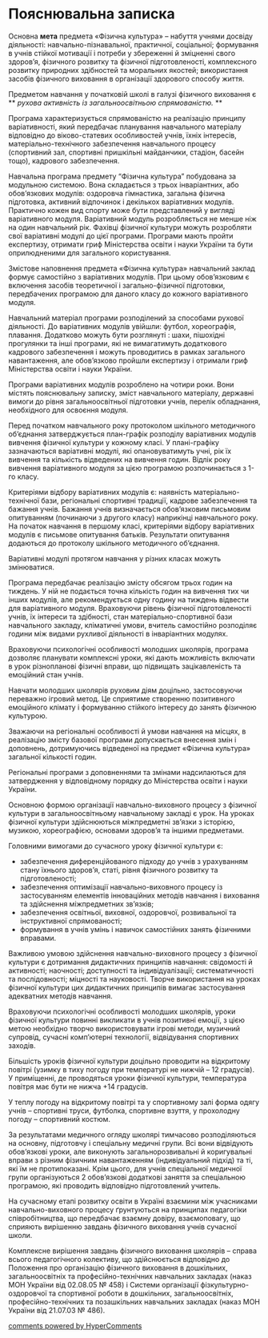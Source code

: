<div id="hypercomments_widget" class="js-hypercomments-widget invisible"></div>

Пояснювальна записка
=============================================

Основна **мета** предмета «Фізична культура» – набуття учнями досвіду діяльності: навчально-пізнавальної, практичної, соціальної; формування в учнів стійкої мотивації і потреби у збереженні й зміцненні свого здоров’я, фізичного розвитку та  фізичної підготовленості, комплексного розвитку природних здібностей та моральних якостей; використання засобів фізичного виховання в організації здорового способу життя.

Предметом навчання у початковій  школі в галузі  фізичного виховання є ** _рухова активність із загальноосвітньою спрямованістю._ **

Програма характеризується спрямованістю на реалізацію принципу варіативності, який передбачає планування навчального матеріалу відповідно до віково-статевих особливостей учнів, їхніх інтересів, матеріально-технічного забезпечення навчального процесу (спортивний зал, спортивні пришкільні майданчики, стадіон, басейн тощо), кадрового забезпечення.

Навчальна програма предмету “Фізична культура” побудована за модульною системою. Вона складається з трьох інваріантних, або обов’язкових модулів: оздоровча гімнастика, загальна фізична підготовка, активний відпочинок  і декількох варіативних модулів. Практично кожен вид спорту може бути представлений у вигляді варіативного модуля. Варіативний модуль розробляється не менше ніж на один навчальний рік. Фахівці фізичної культури можуть розробляти свої варіативні модулі до цієї програми. Програми мають пройти експертизу, отримати гриф Міністерства освіти і науки України та бути оприлюдненими для загального користування.

Змістове наповнення предмета «Фізична культура» навчальний заклад формує самостійно з варіативних модулів. При цьому обов’язковим є включення засобів теоретичної і загально-фізичної підготовки, передбачених програмою для даного класу до кожного варіативного модуля.

Навчальний матеріал програми розподілений за способами рухової діяльності. До варіативних модулів увійшли: футбол, хореографія, плавання. Додатково можуть бути розглянуті : шахи, пішохідні прогулянки та інші програми, які не вимагатимуть додаткового кадрового забезпечення і можуть проводитись в рамках загального навантаження, але обов’язково пройшли експертизу і отримали гриф Міністерства освіти і науки України.

Програми варіативних модулів розроблено на чотири роки. Вони містять пояснювальну записку, зміст навчального матеріалу, державні вимоги до рівня загальноосвітньої підготовки учнів, перелік обладнання, необхідного для освоєння модуля.

Перед початком навчального року протоколом шкільного методичного об’єднання затверджується план-графік розподілу варіативних модулів вивчення фізичної культури у кожному класі. У плані-графіку зазначаються варіативні модулі, які опановуватимуть учні, рік їх вивчення та кількість відведених на вивчення годин. Відлік року вивчення варіативного модуля за цією програмою розпочинається з 1-го класу.

Критеріями відбору варіативних модулів є: наявність матеріально-технічної бази, регіональні спортивні традиції, кадрове забезпечення та бажання учнів. Бажання учнів визначається обов’язковим письмовим опитуванням (починаючи з другого класу) наприкінці навчального року. На початок навчання в першому класі, критеріями відбору варіативних модулів є письмове опитування батьків. Результати опитування додаються до протоколу шкільного методичного об’єднання. 

Варіативні модулі протягом навчання у різних класах можуть змінюватися.

Програма передбачає реалізацію змісту обсягом трьох годин на тиждень. У ній не подається точна кількість годин на вивчення тих чи інших модулів, але рекомендується одну годину на тиждень відвести для варіативного модуля. Враховуючи рівень фізичної підготовленості учнів, їх інтереси та здібності, стан матеріально-спортивної бази навчального закладу, кліматичні умови, вчитель самостійно розподіляє години між видами рухливої діяльності в інваріантних модулях.

Враховуючи психологічні  особливості молодших школярів, програма дозволяє планувати комплексні уроки, які дають можливість включати в урок різнопланові  фізичні вправи, що підвищать зацікавленість та емоційний стан учнів.

Навчати молодших школярів руховим діям доцільно,  застосовуючи переважно ігровий метод. Це  сприятиме створенню позитивного емоційного клімату і формуванню стійкого інтересу до занять фізичною культурою.

Зважаючи на регіональні особливості й умови навчання на місцях, в  реалізацію змісту базової програми допускається внесення змін і  доповнень, дотримуючись відведеної на предмет «Фізична культура» загальної кількості годин. 

Регіональні програми з доповненнями та змінами надсилаються для затвердження у відповідному порядку до Міністерства освіти і науки України.

Основною формою організації навчально-виховного процесу з фізичної культури в загальноосвітньому навчальному закладі є урок. На уроках фізичної культури здійснюються міжпредметні зв’язки з  історією, музикою, хореографією, основами здоров’я та іншими предметами.



Головними вимогами  до сучасного уроку фізичної культури є:
*	забезпечення диференційованого підходу до учнів  з урахуванням стану їхнього здоров’я, статі, рівня фізичного розвитку та підготовленості;
*	забезпечення оптимізації навчально-виховного процесу із застосуванням елементів інноваційних методів навчання і виховання та здійснення міжпредметних зв’язків;
*	забезпечення освітньої, виховної, оздоровчої, розвивальної та інструктивної спрямованості;
*	формування в учнів умінь і навичок самостійних занять фізичними вправами.

Важливою умовою здійснення навчально-виховного процесу з фізичної культури є дотримання дидактичних принципів навчання: свідомості й активності; наочності; доступності та індивідуалізації; систематичності та послідовності; міцності та науковості. Творче використання на уроках фізичної культури цих дидактичних принципів вимагає застосування адекватних методів навчання.

Враховуючи психологічні особливості молодших школярів, уроки фізичної культури повинні викликати в учнів позитивні емоції, з цією метою необхідно творчо використовувати ігрові методи, музичний супровід, сучасні комп’ютерні технології, відвідування спортивних заходів.

Більшість уроків фізичної культури доцільно проводити на відкритому повітрі  (узимку в тиху погоду при температурі не нижчій – 12 градусів). У приміщенні, де проводяться уроки фізичної культури, температура повітря має бути не нижча +14 градусів.

У теплу погоду на відкритому повітрі та у спортивному залі форма одягу учнів – спортивні труси,  футболка, спортивне взуття, у прохолодну погоду – спортивний костюм.

За результатами медичного огляду школярі тимчасово розподіляються на основну, підготовчу і спеціальну медичні групи. Всі вони відвідують обов’язкові уроки, але виконують загальнорозвивальні й коригувальні вправи з різним фізичним навантаженням  (індивідуальний підхід) та ті, які їм не протипоказані. Крім цього, для учнів спеціальної медичної групи організуються 2 обов’язкові додаткові заняття за спеціальною програмою, які проводить відповідно підготовлений учитель.

На сучасному етапі розвитку освіти в Україні взаємини між учасниками навчально-виховного процесу ґрунтуються на принципах педагогіки співробітництва, що передбачає взаємну довіру, взаємоповагу, що сприяють вирішенню завдань фізичного виховання учнів  сучасної школи.

Комплексне вирішення завдань фізичного виховання школярів – справа всього педагогічного колективу, що здійснюється відповідно до Положення про організацію фізичного виховання в дошкільних, загальноосвітніх та професійно-технічних навчальних закладах (наказ МОН України від 02.08.05 № 458) і Системи організації фізкультурно-оздоровчої та спортивної роботи в дошкільних, загальноосвітніх, професійно-технічних та позашкільних навчальних закладах (наказ МОН України від 21.07.03 № 486).

<div class="js-hypercomments-container">
<a href="http://hypercomments.com" class="hc-link" title="comments widget">comments powered by HyperComments</a>
</div>